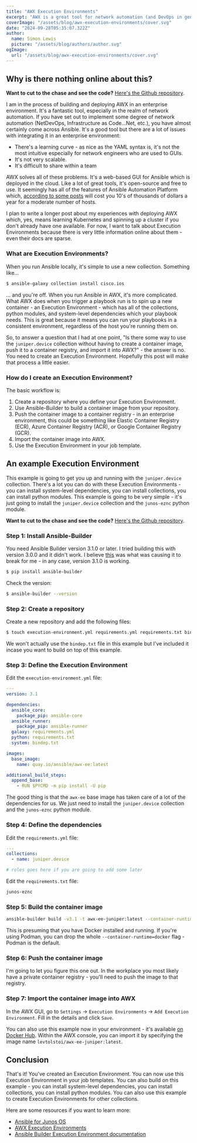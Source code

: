 ```yaml
---
title: "AWX Execution Environments"
excerpt: "AWX is a great tool for network automation (and DevOps in general) but there is very little information online about some of the basic building blocks of the tool. This post is an attempt to get you up and running quickly with basic Execution Environments to use in AWX."
coverImage: "/assets/blog/awx-execution-environments/cover.svg"
date: "2024-09-28T05:35:07.322Z"
author:
  name: Simon Lewis
  picture: "/assets/blog/authors/author.svg"
ogImage:
  url: "/assets/blog/awx-execution-environments/cover.svg"
---
```


## Why is there nothing online about this?

**Want to cut to the chase and see the code?** [Here's the Github repository](https://github.com/kennedymeadows/awx-ee-juniper).

I am in the process of building and deploying AWX in an enterprise environment. It's a fantastic tool, especially in the realm of network automation. If you have set out to implement some degree of network automation (NetDevOps, Infrastructure as Code...Net, etc.), you have almost certainly come across Ansible. It's a good tool but there are a lot of issues with integrating it in an enterprise environment:

- There's a learning curve - as nice as the YAML syntax is, it's not the most intuitive especially for network engineers who are used to GUIs.
- It's not very scalable.
- It's difficult to share within a team

AWX solves all of these problems. It's a web-based GUI for Ansible which is deployed in the cloud. Like a lot of great tools, it's open-source and free to use. It seemingly has all of the features of Ansible Automation Platform which, [according to some posts](https://www.reddit.com/r/redhat/comments/w3wo2q/redhat_ansible/) will cost you 10's of thousands of dollars a year for a moderate number of hosts.

I plan to write a longer post about my experiences with deploying AWX which, yes, means learning Kubernetes and spinning up a cluster if you don't already have one available. For now, I want to talk about Execution Environments because there is very little information online about them - even their docs are sparse.

### What are Execution Environments?

When you run Ansible locally, it's simple to use a new collection. Something like...

```bash
$ ansible-galaxy collection install cisco.ios
```

... and you're off. When you run Ansible in AWX, it's more complicated. What AWX does when you trigger a playbook run is to spin up a new container - an Execution Environment - which has all of the collections, python modules, and system-level dependencies which your playbook needs. This is great because it means you can run your playbooks in a consistent environment, regardless of the host you're running them on.

So, to answer a question that I had at one point, "Is there some way to use the `juniper.device` collection without having to create a container image, push it to a container registry, and import it into AWX?" - the answer is no. You need to create an Execution Environment. Hopefully this post will make that process a little easier.

### How do I create an Execution Environment?

The basic workflow is:

1. Create a repository where you define your Execution Environment.
2. Use Ansible-Builder to build a container image from your repository.
3. Push the container image to a container registry - in an enterprise environment, this could be something like Elastic Container Registry (ECR), Azure Container Registry (ACR), or Google Container Registry (GCR).
4. Import the container image into AWX.
5. Use the Execution Environment in your job template.

## An example Execution Environment

This example is going to get you up and running with the `juniper.device` collection. There's a lot you can do with these Execution Environments - you can install system-level dependencies, you can install collections, you can install python modules. This example is going to be very simple - it's just going to install the `juniper.device` collection and the `junos-eznc` python module.

**Want to cut to the chase and see the code?** [Here's the Github repository](https://github.com/kennedymeadows/awx-ee-juniper).

### Step 1: Install Ansible-Builder

You need Ansible Builder version 3.1.0 or later. I tried building this with version 3.0.0 and it didn't work. I believe [this](https://github.com/ansible/ansible-builder/pull/627) was what was causing it to break for me - in any case, version 3.1.0 is working.

```bash
$ pip install ansible-builder
```

Check the version:

```bash
$ ansible-builder --version
```

### Step 2: Create a repository

Create a new repository and add the following files:

```bash
$ touch execution-environment.yml requirements.yml requirements.txt bindep.txt
```

We won't actually use the `bindep.txt` file in this example but I've included it incase you want to build on top of this example.

### Step 3: Define the Execution Environment

Edit the `execution-environment.yml` file:

```yaml
---
version: 3.1

dependencies:
  ansible_core:
    package_pip: ansible-core
  ansible_runner:
    package_pip: ansible-runner
  galaxy: requirements.yml
  python: requirements.txt
  system: bindep.txt

images:
  base_image:
    name: quay.io/ansible/awx-ee:latest

additional_build_steps:
  append_base:
    - RUN $PYCMD -m pip install -U pip

```

The good thing is that the `awx-ee` base image has taken care of a lot of the dependencies for us. We just need to install the `juniper.device` collection and the `junos-eznc` python module.

### Step 4: Define the dependencies

Edit the `requirements.yml` file:

```yaml
---
collections:
  - name: juniper.device

# roles goes here if you are going to add some later

```

Edit the `requirements.txt` file:

```txt
junos-eznc
```

### Step 5: Build the container image

```bash
ansible-builder build -v3.1 -t awx-ee-juniper:latest --container-runtime=docker
```

This is presuming that you have Docker installed and running. If you're using Podman, you can drop the whole `--container-runtime=docker` flag - Podman is the default.

### Step 6: Push the container image

I'm going to let you figure this one out. In the workplace you most likely have a private container registry - you'll need to push the image to that registry.

### Step 7: Import the container image into AWX

In the AWX GUI, go to `Settings` -> `Execution Environments` -> `Add Execution Environment`. Fill in the details and click `Save`.

You can also use this example now in your environment - it's available [on Docker Hub](https://hub.docker.com/r/levtolstoi/awx-ee-juniper). Within the AWX console, you can import it by specifying the image name `levtolstoi/awx-ee-juniper:latest`.

## Conclusion

That's it! You've created an Execution Environment. You can now use this Execution Environment in your job templates. You can also build on this example - you can install system-level dependencies, you can install collections, you can install python modules. You can also use this example to create Execution Environments for other collections.

Here are some resources if you want to learn more:

- [Ansible for Junos OS](https://www.juniper.net/documentation/us/en/software/junos-ansible/ansible/topics/concept/junos-ansible-modules-overview.html)
- [AWX Execution Environments](https://ansible.readthedocs.io/projects/awx/en/latest/userguide/execution_environments.html)
- [Ansible Builder Execution Environment documentation](https://ansible.readthedocs.io/projects/builder/en/latest/definition/)

